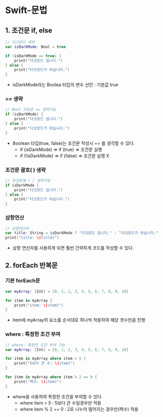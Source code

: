 # Swift-문법
## 1. 조건문 if, else
``` swift
// 다크모드 여부
var isDarkMode: Bool = true

if (isDarkMode == true) {
    print("다크모드 입니다.")
} else {
    print("다크모드가 아닙니다.")
}
```
* isDarkMode라는 Boolea 타입의 변수 선언 : 기본값 true

### == 생략
```swift
// Bool 타입은 == 생략가능
if (isDarkMode) {
    print("다크모드 입니다.")
} else {
    print("다크모드가 아닙니다.")
}
```
* Boolean 타입(true, false)는 조건문 작성시 == 를 생각할 수 있다.
  * if (isDarkMode) => if (true) => 조건문 실행
  * if (!isDarkMode) => if (false) => 조건문 실행 X

### 조건문 괄호(  ) 생략
```swift
// 조건문에 ( ) 생략가능
if isDarkMode {
    print("다크모드 입니다.")
} else {
    print("다크모드가 아닙니다.")
}
```

### 삼항연산
```swift
// 삼항연산자
var title: String = isDarkMode ? "다크모드 입니다." : "다크모드가 아닙니다."
print("title: \(title)")
```
* 삼항 연산자를 사용하게 되면 훨씬 간략하게 코드를 작성할 수 있다.

   
##
## 2. forEach 반복문
### 기본 forEach문
``` swift
var myArray: [Int] = [0, 1, 2, 3, 4, 5, 6, 7, 8, 9, 10]

for item in myArray {
    print("item: \(item)")
}
```
* item에 myArray의 요소를 순서대로 하나씩 적용하여 해당 갯수만큼 진행

### where : 특정한 조건 부여
``` swift
// where: 특정한 조건 부여 가능
var myArray: [Int] = [0, 1, 2, 3, 4, 5, 6, 7, 8, 9, 10]

for item in myArray where item > 5 {
    print("5보다 큰 수: \(item)")
}

for item in myArray where item % 2 == 0 {
    print("짝수: \(item)")
}
```
* where을 사용하여 특정한 조건을 부여할 수 있다.
    * where item > 5 : 5보다 큰 수일경우만 적용
    * where item % 2 == 0 : 2로 나누어 떨어지는 경우만(짝수) 적용
